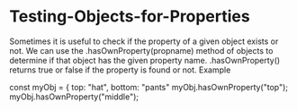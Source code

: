 # Testing-Objects-for-Properties
Sometimes it is useful to check if the property of a given object exists or not. 
We can use the .hasOwnProperty(propname) method of objects to determine if that object has the given property name. 
.hasOwnProperty() returns true or false if the property is found or not.
Example

const myObj = {
  top: "hat",
  bottom: "pants"
myObj.hasOwnProperty("top");
myObj.hasOwnProperty("middle");
